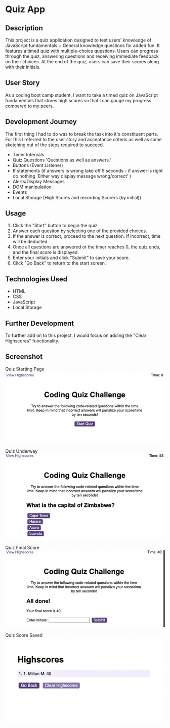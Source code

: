# Quiz App

## Description
This project is a quiz application designed to test users' knowledge of JavaScript fundamentals + General knowledge questions for added fun. It features a timed quiz with multiple-choice questions. Users can progress through the quiz, answering questions and receiving immediate feedback on their choices. At the end of the quiz, users can save their scores along with their initials.

## User Story
As a coding boot camp student, I want to take a timed quiz on JavaScript fundamentals that stores high scores so that I can gauge my progress compared to my peers.

## Development Journey
The first thing I had to do was to break the task into it's constituent parts. For this I referred to the user story and acceptance criteris as well as some sketching out of the steps required to succeed.

- Timer Intervals
- Quiz Questions 'Questions as well as answers.'
- Buttons (Event Listener)
- If statements (if answers is wrong take off 5 seconds - if answer is right do nothing 'Either way display message wrong/correct' )
- Alerts/Display Messages
- DOM manipulation
- Events
- Local Storage (High Scores and recording Scorers (by initial))

## Usage
1. Click the "Start" button to begin the quiz.
2. Answer each question by selecting one of the provided choices.
3. If the answer is correct, proceed to the next question. If incorrect, time will be deducted.
4. Once all questions are answered or the timer reaches 0, the quiz ends, and the final score is displayed.
5. Enter your initials and click "Submit" to save your score.
6. Click "Go Back" to return to the start screen.

## Technologies Used
- HTML
- CSS
- JavaScript
- Local Storage

## Further Development
To further add on to this project, I would focus on adding the "Clear Highscores" functionality.

## Screenshot

Quiz Starting Page
<img src="./assets/images/Starting Page.png">

Quiz Underway
<img src="./assets/images/Quiz Underway.png">

Quiz Final Score
<img src="./assets/images/Quiz Score.png">

Quiz Score Saved
<img src="./assets/images/Highscore saved.png">